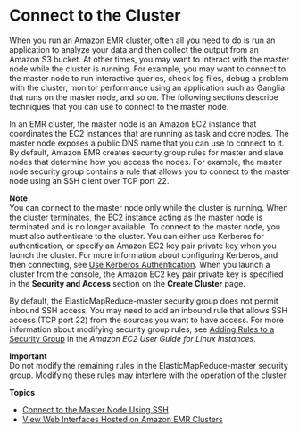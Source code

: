 # Connect to the Cluster<a name="emr-connect-master-node"></a>

When you run an Amazon EMR cluster, often all you need to do is run an application to analyze your data and then collect the output from an Amazon S3 bucket\. At other times, you may want to interact with the master node while the cluster is running\. For example, you may want to connect to the master node to run interactive queries, check log files, debug a problem with the cluster, monitor performance using an application such as Ganglia that runs on the master node, and so on\. The following sections describe techniques that you can use to connect to the master node\. 

In an EMR cluster, the master node is an Amazon EC2 instance that coordinates the EC2 instances that are running as task and core nodes\. The master node exposes a public DNS name that you can use to connect to it\. By default, Amazon EMR creates security group rules for master and slave nodes that determine how you access the nodes\. For example, the master node security group contains a rule that allows you to connect to the master node using an SSH client over TCP port 22\.

**Note**  
You can connect to the master node only while the cluster is running\. When the cluster terminates, the EC2 instance acting as the master node is terminated and is no longer available\. To connect to the master node, you must also authenticate to the cluster\. You can either use Kerberos for authentication, or specify an Amazon EC2 key pair private key when you launch the cluster\. For more information about configuring Kerberos, and then connecting, see [Use Kerberos Authentication](emr-kerberos.md)\. When you launch a cluster from the console, the Amazon EC2 key pair private key is specified in the **Security and Access** section on the **Create Cluster** page\. 

By default, the ElasticMapReduce\-master security group does not permit inbound SSH access\. You may need to add an inbound rule that allows SSH access \(TCP port 22\) from the sources you want to have access\. For more information about modifying security group rules, see [Adding Rules to a Security Group](http://docs.aws.amazon.com/AWSEC2/latest/UserGuide/using-network-security.html) in the *Amazon EC2 User Guide for Linux Instances*\.

**Important**  
Do not modify the remaining rules in the ElasticMapReduce\-master security group\. Modifying these rules may interfere with the operation of the cluster\. 

**Topics**
+ [Connect to the Master Node Using SSH](emr-connect-master-node-ssh.md)
+ [View Web Interfaces Hosted on Amazon EMR Clusters](emr-web-interfaces.md)